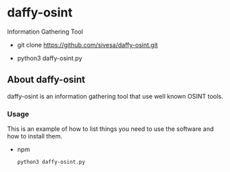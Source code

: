 # daffy-osint
Information Gathering Tool

* git clone https://github.com/sivesa/daffy-osint.git

* python3 daffy-osint.py
<!-- ABOUT THE PROJECT -->
## About daffy-osint
<!-- [![Product Name Screen Shot][product-screenshot]](https://example.com) -->

daffy-osint is an information gathering tool that use well known OSINT tools.

### Usage

This is an example of how to list things you need to use the software and how to install them.
* npm
  ```sh
  python3 daffy-osint.py 
  ```
